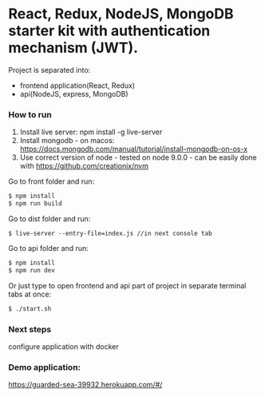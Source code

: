 # React, Redux, NodeJS, MongoDB starter kit with authentication mechanism (JWT).

Project is separated into:
- frontend application(React, Redux)
- api(NodeJS, express, MongoDB)

### How to run

1. Install live server: npm install -g live-server 
2. Install mongodb - on macos: https://docs.mongodb.com/manual/tutorial/install-mongodb-on-os-x
3. Use correct version of node - tested on node 9.0.0 - can be easily done with https://github.com/creationix/nvm

Go to front folder and run:
```sh
$ npm install
$ npm run build
```

Go to dist folder and run:
```
$ live-server --entry-file=index.js //in next console tab
```

Go to api folder and run:
```sh
$ npm install
$ npm run dev
```

Or just type to open frontend and api part of project in separate terminal tabs at once:
```sh
$ ./start.sh
```

### Next steps
configure application with docker

### Demo application:
https://guarded-sea-39932.herokuapp.com/#/


